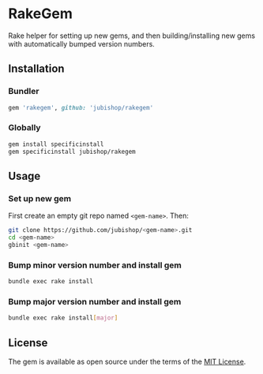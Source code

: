 # RakeGem

Rake helper for setting up new gems, and then building/installing new gems with automatically bumped version numbers.

## Installation

### Bundler

```ruby
gem 'rakegem', github: 'jubishop/rakegem'
```

### Globally

```sh
gem install specificinstall
gem specificinstall jubishop/rakegem
```

## Usage

### Set up new gem

First create an empty git repo named `<gem-name>`. Then:

```sh
git clone https://github.com/jubishop/<gem-name>.git
cd <gem-name>
gbinit <gem-name>
```

### Bump minor version number and install gem

```sh
bundle exec rake install
```

### Bump major version number and install gem

```sh
bundle exec rake install[major]
```

## License

The gem is available as open source under the terms of the [MIT License](https://opensource.org/licenses/MIT).
